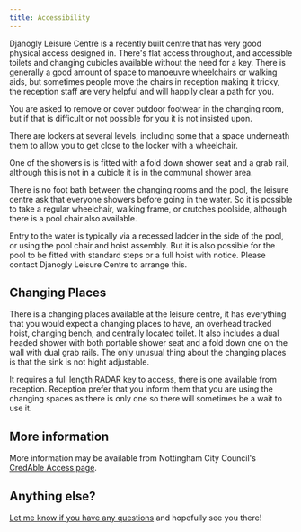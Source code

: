 ```yaml
---
title: Accessibility
---
```


Djanogly Leisure Centre is a recently built centre that has very good physical access designed in. There's flat access throughout, and accessible toilets and changing cubicles available without the need for a key. There is generally a good amount of space to manoeuvre wheelchairs or walking aids, but sometimes people move the chairs in reception making it tricky, the reception staff are very helpful and will happily clear a path for you.

You are asked to remove or cover outdoor footwear in the changing room, but if that is difficult or not possible for you it is not insisted upon.

There are lockers at several levels, including some that a space underneath them to allow you to get close to the locker with a wheelchair. 

One of the showers is is fitted with a fold down shower seat and a grab rail, although this is not in a cubicle it is in the communal shower area. 

There is no foot bath between the changing rooms and the pool, the leisure centre ask that everyone showers before going in the water. So it is possible to take a regular wheelchair, walking frame, or crutches poolside, although there is a pool chair also available.

Entry to the water is typically via a recessed ladder in the side of the pool, or using the pool chair and hoist assembly. But it is also possible for the pool to be fitted with standard steps or a full hoist with notice. Please contact Djanogly Leisure Centre to arrange this.

## Changing Places

There is a changing places available at the leisure centre, it has everything that you would expect a changing places to have, an overhead tracked hoist, changing bench, and centrally located toilet. It also includes a dual headed shower with both portable shower seat and a fold down one on the wall with dual grab rails. The only unusual thing about the changing places is that the sink is not hight adjustable.

It requires a full length RADAR key to access, there is one available from reception. Reception prefer that you inform them that you are using the changing spaces as there is only one so there will sometimes be a wait to use it.

## More information

More information may be available from Nottingham City Council's [CredAble Access page](http://www.accesscard.org.uk/providers/djanogly-community-leisure-centre/).

## Anything else?

[Let me know if you have any questions](/contact) and hopefully see you there!
